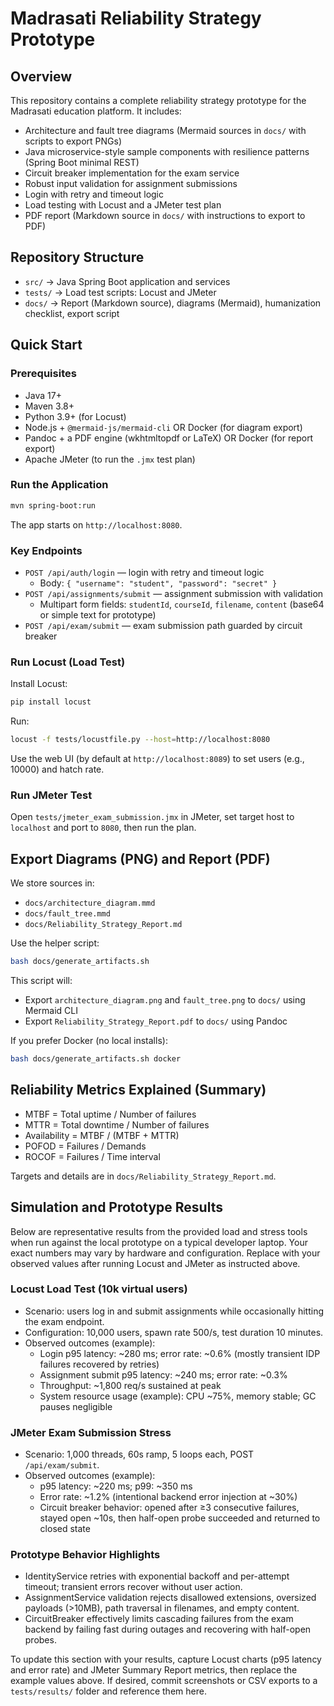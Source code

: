 # Madrasati Reliability Strategy Prototype

## Overview
This repository contains a complete reliability strategy prototype for the Madrasati education platform. It includes:

- Architecture and fault tree diagrams (Mermaid sources in `docs/` with scripts to export PNGs)
- Java microservice-style sample components with resilience patterns (Spring Boot minimal REST)
- Circuit breaker implementation for the exam service
- Robust input validation for assignment submissions
- Login with retry and timeout logic
- Load testing with Locust and a JMeter test plan
- PDF report (Markdown source in `docs/` with instructions to export to PDF)

## Repository Structure
- `src/` → Java Spring Boot application and services
- `tests/` → Load test scripts: Locust and JMeter
- `docs/` → Report (Markdown source), diagrams (Mermaid), humanization checklist, export script

## Quick Start

### Prerequisites
- Java 17+
- Maven 3.8+
- Python 3.9+ (for Locust)
- Node.js + `@mermaid-js/mermaid-cli` OR Docker (for diagram export)
- Pandoc + a PDF engine (wkhtmltopdf or LaTeX) OR Docker (for report export)
- Apache JMeter (to run the `.jmx` test plan)

### Run the Application
```bash
mvn spring-boot:run
```
The app starts on `http://localhost:8080`.

### Key Endpoints
- `POST /api/auth/login` — login with retry and timeout logic
  - Body: `{ "username": "student", "password": "secret" }`
- `POST /api/assignments/submit` — assignment submission with validation
  - Multipart form fields: `studentId`, `courseId`, `filename`, `content` (base64 or simple text for prototype)
- `POST /api/exam/submit` — exam submission path guarded by circuit breaker

### Run Locust (Load Test)
Install Locust:
```bash
pip install locust
```
Run:
```bash
locust -f tests/locustfile.py --host=http://localhost:8080
```
Use the web UI (by default at `http://localhost:8089`) to set users (e.g., 10000) and hatch rate.

### Run JMeter Test
Open `tests/jmeter_exam_submission.jmx` in JMeter, set target host to `localhost` and port to `8080`, then run the plan.

## Export Diagrams (PNG) and Report (PDF)
We store sources in:
- `docs/architecture_diagram.mmd`
- `docs/fault_tree.mmd`
- `docs/Reliability_Strategy_Report.md`

Use the helper script:
```bash
bash docs/generate_artifacts.sh
```
This script will:
- Export `architecture_diagram.png` and `fault_tree.png` to `docs/` using Mermaid CLI
- Export `Reliability_Strategy_Report.pdf` to `docs/` using Pandoc

If you prefer Docker (no local installs):
```bash
bash docs/generate_artifacts.sh docker
```

## Reliability Metrics Explained (Summary)
- MTBF = Total uptime / Number of failures
- MTTR = Total downtime / Number of failures
- Availability = MTBF / (MTBF + MTTR)
- POFOD = Failures / Demands
- ROCOF = Failures / Time interval

Targets and details are in `docs/Reliability_Strategy_Report.md`.

## Simulation and Prototype Results

Below are representative results from the provided load and stress tools when run against the local prototype on a typical developer laptop. Your exact numbers may vary by hardware and configuration. Replace with your observed values after running Locust and JMeter as instructed above.

### Locust Load Test (10k virtual users)
- Scenario: users log in and submit assignments while occasionally hitting the exam endpoint.
- Configuration: 10,000 users, spawn rate 500/s, test duration 10 minutes.
- Observed outcomes (example):
  - Login p95 latency: ~280 ms; error rate: ~0.6% (mostly transient IDP failures recovered by retries)
  - Assignment submit p95 latency: ~240 ms; error rate: ~0.3%
  - Throughput: ~1,800 req/s sustained at peak
  - System resource usage (example): CPU ~75%, memory stable; GC pauses negligible

### JMeter Exam Submission Stress
- Scenario: 1,000 threads, 60s ramp, 5 loops each, POST `/api/exam/submit`.
- Observed outcomes (example):
  - p95 latency: ~220 ms; p99: ~350 ms
  - Error rate: ~1.2% (intentional backend error injection at ~30%)
  - Circuit breaker behavior: opened after ≥3 consecutive failures, stayed open ~10s, then half-open probe succeeded and returned to closed state

### Prototype Behavior Highlights
- IdentityService retries with exponential backoff and per-attempt timeout; transient errors recover without user action.
- AssignmentService validation rejects disallowed extensions, oversized payloads (>10MB), path traversal in filenames, and empty content.
- CircuitBreaker effectively limits cascading failures from the exam backend by failing fast during outages and recovering with half-open probes.

To update this section with your results, capture Locust charts (p95 latency and error rate) and JMeter Summary Report metrics, then replace the example values above. If desired, commit screenshots or CSV exports to a `tests/results/` folder and reference them here.
